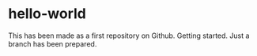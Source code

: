 # hello-world
This has been made as a first repository on Github. Getting started.
Just a branch has been prepared.
